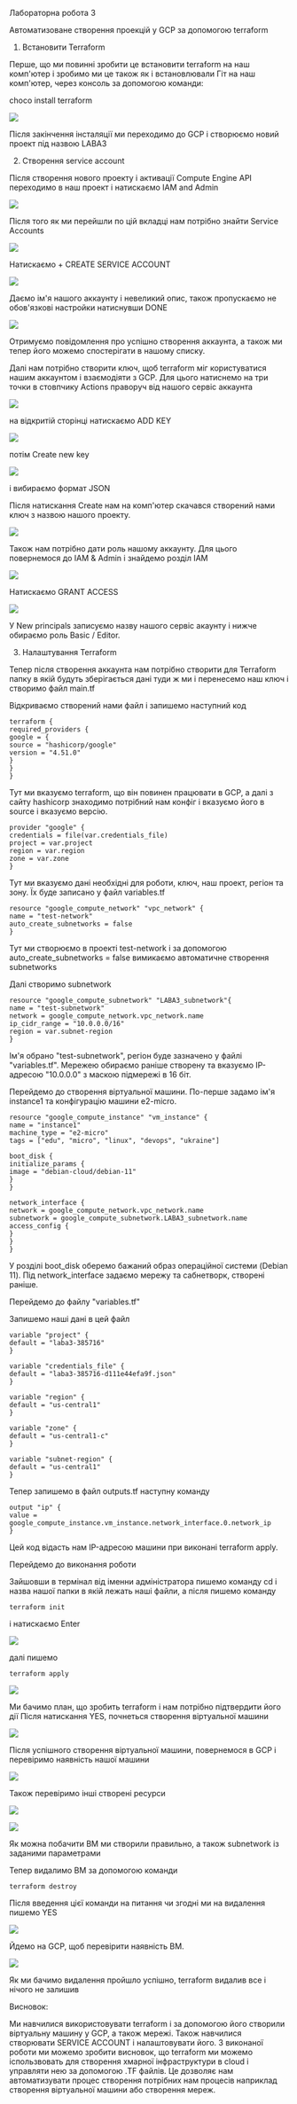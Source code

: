 Лабораторна робота 3

Автоматизоване створення проекцій у GCP за допомогою terraform

1. Встановити Terraform

Перше, що ми повинні зробити це встановити terraform на наш комп'ютер і зробимо ми це також як і встановлювали Гіт на наш комп'ютер, через консоль за допомогою команди:

choco install terraform

![](install.png)

Після закінчення інсталяції ми переходимо до GCP і створюємо новий проект під назвою LABA3


2. Створення service account

Після створення нового проекту і активації Compute Engine API переходимо в наш проект і натискаємо IAM and Admin

![](admin.png)

Після того як ми перейшли по цій вкладці нам потрібно знайти Service Accounts

![](Service.png)

Натискаємо + CREATE SERVICE ACCOUNT

![](Create.png)

Даємо ім'я нашого аккаунту і невеликий опис, також пропускаємо не обов'язкові настройки натиснувши DONE

![](DONE.png)

Отримуємо повідомлення про успішно створення аккаунта, а також ми тепер його можемо спостерігати в нашому списку.

Далі нам потрібно створити ключ, щоб terraform міг користуватися нашим аккаунтом і взаємодіяти з GCP. Для цього натиснемо на три точки в стовпчику Actions праворуч від нашого сервіс аккаунта

![](key.png)

на відкритій сторінці натискаємо ADD KEY

![](ADD.png)

потім Create new key

![](newkey.png)

і вибираємо формат JSON

Після натискання Create нам на комп'ютер скачався створений нами ключ з назвою нашого проекту.

![](downloadkey.png)

Також нам потрібно дати роль нашому аккаунту. Для цього повернемося до IAM & Admin і знайдемо розділ IAM

![](IAM.png)

Натискаємо GRANT ACCESS

![](editor.png)

У New principals записуємо назву нашого сервіс акаунту і нижче обираємо роль Basic / Editor.

3. Налаштування Terraform

Тепер після створення аккаунта нам потрібно створити для Terraform папку в якій будуть зберігається дані туди ж ми і перенесемо наш ключ і створимо файл main.tf

Відкриваємо створений нами файл і запишемо наступний код
```
terraform {
required_providers {
google = {
source = "hashicorp/google"
version = "4.51.0"
}
}
}
```
Тут ми вказуємо terraform, що він повинен працювати в GCP, а далі з сайту hashicorp знаходимо потрібний нам конфіг і вказуємо його в source і вказуємо версію.
```
provider "google" {
credentials = file(var.credentials_file)
project = var.project
region = var.region
zone = var.zone
}
```
Тут ми вказуємо дані необхідні для роботи, ключ, наш проект, регіон та зону. Їх буде записано у файл variables.tf
```
resource "google_compute_network" "vpc_network" {
name = "test-network"
auto_create_subnetworks = false
}
```
Тут ми створюємо в проекті test-network і за допомогою auto_create_subnetworks = false вимикаємо автоматичне створення subnetworks

Далі створимо subnetwork
```
resource "google_compute_subnetwork" "LABA3_subnetwork"{
name = "test-subnetwork"
network = google_compute_network.vpc_network.name
ip_cidr_range = "10.0.0.0/16"
region = var.subnet-region
}
```

Ім'я обрано "test-subnetwork", регіон буде зазначено у файлі "variables.tf". Мережею обираємо раніше створену та вказуємо IP-адресою "10.0.0.0" з маскою підмережі в 16 біт.

Перейдемо до створення віртуальної машини. По-перше задамо ім'я instance1 та конфігурацію машини e2-micro.
```
resource "google_compute_instance" "vm_instance" {
name = "instance1"
machine_type = "e2-micro"
tags = ["edu", "micro", "linux", "devops", "ukraine"]

boot_disk {
initialize_params {
image = "debian-cloud/debian-11"
}
}

network_interface {
network = google_compute_network.vpc_network.name
subnetwork = google_compute_subnetwork.LABA3_subnetwork.name
access_config {
}
}
}
```
У розділі boot_disk оберемо бажаний образ операційної системи (Debian 11). Під network_interface задаємо мережу та сабнетворк, створені раніше.

Перейдемо до файлу "variables.tf"

Запишемо наші дані в цей файл
```
variable "project" {
default = "laba3-385716"
}

variable "credentials_file" {
default = "laba3-385716-d111e44efa9f.json"
}

variable "region" {
default = "us-central1"
}

variable "zone" {
default = "us-central1-c"
}

variable "subnet-region" {
default = "us-central1"
}
```
Тепер запишемо в файл outputs.tf наступну команду
```
output "ip" {
value = google_compute_instance.vm_instance.network_interface.0.network_ip
}
```
Цей код відасть нам IP-адресою машини при виконані terraform apply.

Перейдемо до виконання роботи

Зайшовши в термінал від іменни адміністратора пишемо команду cd і назва нашої папки в якій лежать наші файли, а після пишемо команду
```
terraform init
```
і натискаємо Enter

![](init.png)

далі пишемо
```
terraform apply
```
![](YES.png)

Ми бачимо план, що зробить terraform і нам потрібно підтвердити його дії
Після натискання YES, почнеться створення віртуальної машини

![](final.png)

Після успішного створення віртуальної машини, повернемося в GCP і перевіримо наявність нашої машини

![](lab3.png)

Також перевіримо інші створені ресурси

![](vpcnetwork.png)

![](subnets.png)

Як можна побачити ВМ ми створили правильно, а також subnetwork із заданими параметрами

Тепер видалимо ВМ за допомогою команди
```
terraform destroy
```
Після введення цієї команди на питання чи згодні ми на видалення пишемо YES

![](destroy.png)

Йдемо на GCP, щоб перевірити наявність ВМ.

![](finish.png)

Як ми бачимо видалення пройшло успішно, terraform видалив все і нічого не залишив

Висновок:

Ми навчилися використовувати terraform і за допомогою його створили віртуальну машину у GCP, а також мережі. Також навчилися створювати SERVICE ACCOUNT і налаштовувати його. З виконаної роботи ми можемо зробити висновок, що terraform ми можемо іспользвовать для створення хмарної інфраструктури в cloud і управляти нею за допомогою .TF файлів. Це дозволяє нам автоматизувати процес створення потрібних нам процесів наприклад створення віртуальної машини або створення мереж.